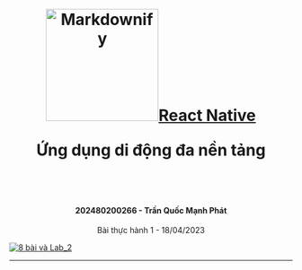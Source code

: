 <h1 align="center">
  <br>
  <a href="https://reactnative.dev/"><img src="https://reactnative.dev/img/header_logo.svg" alt="Markdownify" width="200">React Native</a>
  <br>
  <p align="center">Ứng dụng di động đa nền tảng</p>  
  <br>
</h1>

<h4 align="center">202480200266 - Trần Quốc Mạnh Phát</h4>

<p align="center">
  Bài thực hành 1 - 18/04/2023
</p>

[![8 bài và Lab_2](http://img.youtube.com/vi/f8oIEpte338/0.jpg)](http://www.youtube.com/watch?v=f8oIEpte338)

---

